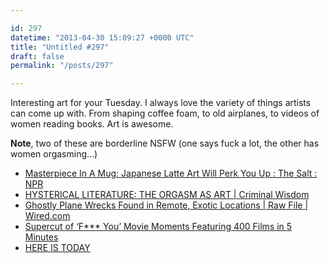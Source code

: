 ```yaml
---

id: 297
datetime: "2013-04-30 15:09:27 +0000 UTC"
title: "Untitled #297"
draft: false
permalink: "/posts/297"

---
```


Interesting art for your Tuesday. I always love the variety of things artists can come up with. From shaping coffee foam, to old airplanes, to videos of women reading books. Art is awesome.

**Note**, two of these are borderline NSFW (one says fuck a lot, the other has women orgasming...) 

 
 * [Masterpiece In A Mug: Japanese Latte Art Will Perk You Up : The Salt : NPR](http://www.npr.org/blogs/thesalt/2013/04/24/178841995/masterpiece-in-a-mug-japanese-latte-art-will-perk-you-up)
 * [HYSTERICAL LITERATURE: THE ORGASM AS ART | Criminal Wisdom](http://www.criminalwisdom.com/hysterical-literature-the-orgasm-as-art/)
 * [Ghostly Plane Wrecks Found in Remote, Exotic Locations | Raw File | Wired.com](http://www.wired.com/rawfile/2013/04/finding-beauty-in-wrecked-and-rotting-airplanes/)
 * [Supercut of ‘F*** You’ Movie Moments Featuring 400 Films in 5 Minutes](http://laughingsquid.com/supercut-of-f-you-movie-moments-featuring-400-films-in-5-minutes/)
 * [HERE IS TODAY](http://hereistoday.com/)


